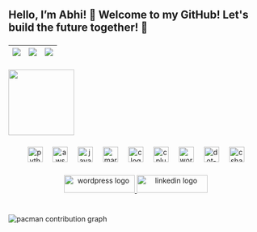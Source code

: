 <h2 align="left">Hello, I’m Abhi! 👋 Welcome to my GitHub! Let's build the future together! 🚀</h2>

###

|![](https://github-profile-summary-cards.vercel.app/api/cards/stats?username=cruxrebels&theme=darcula)|![](https://github-profile-summary-cards.vercel.app/api/cards/repos-per-language?username=cruxrebels&theme=darcula)|![](https://github-profile-summary-cards.vercel.app/api/cards/most-commit-language?username=cruxrebels&theme=darcula)|
|-----|------|------|

<!--div align="center">
  <img src="https://github-readme-stats.vercel.app/api?username=cruxrebels&hide_title=false&hide_rank=true&show_icons=true&include_all_commits=true&count_private=true&disable_animations=false&theme=github_dark&locale=en&hide_border=false" height="150" alt="stats graph"  />
  <img src="https://github-readme-stats.vercel.app/api/top-langs?username=cruxrebels&locale=en&hide_title=false&layout=compact&card_width=320&langs_count=5&theme=github_dark&hide_border=false" height="150" alt="languages graph"  />
</div-->

###

<img align="center" height="130" src="http://home.insightbb.com/~pnacc/Anime%20Video%20Game%20Stuff/Animations/Inuyasha/Inuyasha%207.gif"  />

###

<div align="center">
  <img src="https://cdn.jsdelivr.net/gh/devicons/devicon/icons/python/python-original.svg" height="30" alt="python logo"  />
  <img width="12" />
  <img src="https://solace.com/wp-content/uploads/2019/02/colour_aws.svg" height="30" alt="aws logo"  />
  <img width="12" />
  <img src="https://cdn.jsdelivr.net/gh/devicons/devicon/icons/java/java-original.svg" height="30" alt="java logo"  />
  <img width="12" />
  <img src="https://cdn.jsdelivr.net/gh/devicons/devicon/icons/markdown/markdown-original.svg" height="30" alt="markdown logo"  />
  <img width="12" />
  <img src="https://cdn.jsdelivr.net/gh/devicons/devicon/icons/c/c-original.svg" height="30" alt="c logo"  />
  <img width="12" />
  <img src="https://cdn.jsdelivr.net/gh/devicons/devicon/icons/cplusplus/cplusplus-original.svg" height="30" alt="cplusplus logo"  />
  <img width="12" />
  <img src="https://cdn.jsdelivr.net/gh/devicons/devicon/icons/wordpress/wordpress-original.svg" height="30" alt="wordpress logo"  />
  <img width="12" />
  <img src="https://cdn.jsdelivr.net/gh/devicons/devicon/icons/dot-net/dot-net-original.svg" height="30" alt="dot-net logo"  />
  <img width="12" />
  <img src="https://cdn.jsdelivr.net/gh/devicons/devicon/icons/csharp/csharp-original.svg" height="30" alt="csharp logo"  />
</div>

###

<div align="center">
  <a href="https://cruxrebels.wordpress.com/" target="_blank">
    <img src="https://arulmjoseph.com/wp-content/uploads/2016/09/wordpress-all-about.jpg" width="140" height="35" alt="wordpress logo"  />
  </a>
  <a href="https://www.linkedin.com/in/abhiagx/" target="_blank">
    <img src="https://images.gizbot.com/webp/img/2020/10/fgff-1602062923-1604053712.jpg" width="140" height="35" alt="linkedin logo"  />
  </a>
</div>

###

<br clear="both">

<picture>
  <source media="(prefers-color-scheme: dark)" srcset="https://raw.githubusercontent.com/cruxrebels/cruxrebels/output/pacman-contribution-graph-dark.svg">
  <source media="(prefers-color-scheme: light)" srcset="https://raw.githubusercontent.com/cruxrebels/cruxrebels/output/pacman-contribution-graph.svg">
  <img alt="pacman contribution graph" src="https://raw.githubusercontent.com/cruxrebels/cruxrebels/output/pacman-contribution-graph.svg">
</picture>

###
